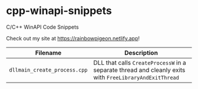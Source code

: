 # cpp-winapi-snippets
C/C++ WinAPI Code Snippets

Check out my site at https://rainbowpigeon.netlify.app!


| Filename                     | Description                                                                                            |
|------------------------------|--------------------------------------------------------------------------------------------------------|
| `dllmain_create_process.cpp` | DLL that calls `CreateProcessW` in a separate thread and cleanly exits with `FreeLibraryAndExitThread` |
